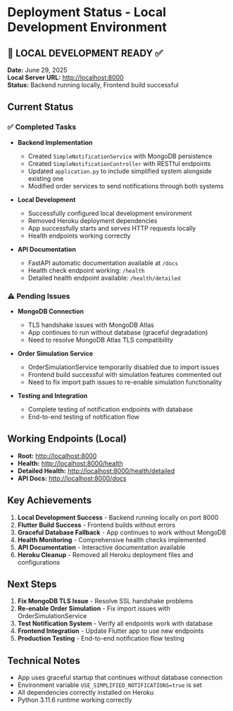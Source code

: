 # Deployment Status - Local Development Environment

## 🚀 LOCAL DEVELOPMENT READY ✅

**Date:** June 29, 2025  
**Local Server URL:** <http://localhost:8000>  
**Status:** Backend running locally, Frontend build successful  

## Current Status

### ✅ Completed Tasks

- **Backend Implementation**
  - Created `SimpleNotificationService` with MongoDB persistence
  - Created `SimpleNotificationController` with RESTful endpoints
  - Updated `application.py` to include simplified system alongside existing one
  - Modified order services to send notifications through both systems

- **Local Development**
  - Successfully configured local development environment
  - Removed Heroku deployment dependencies
  - App successfully starts and serves HTTP requests locally
  - Health endpoints working correctly

- **API Documentation**
  - FastAPI automatic documentation available at `/docs`
  - Health check endpoint working: `/health`
  - Detailed health endpoint available: `/health/detailed`

### ⚠️ Pending Issues

- **MongoDB Connection**
  - TLS handshake issues with MongoDB Atlas
  - App continues to run without database (graceful degradation)
  - Need to resolve MongoDB Atlas TLS compatibility

- **Order Simulation Service**
  - OrderSimulationService temporarily disabled due to import issues
  - Frontend build successful with simulation features commented out
  - Need to fix import path issues to re-enable simulation functionality

- **Testing and Integration**
  - Complete testing of notification endpoints with database
  - End-to-end testing of notification flow

## Working Endpoints (Local)

- **Root:** <http://localhost:8000>
- **Health:** <http://localhost:8000/health>
- **Detailed Health:** <http://localhost:8000/health/detailed>
- **API Docs:** <http://localhost:8000/docs>

## Key Achievements

1. **Local Development Success** - Backend running locally on port 8000
2. **Flutter Build Success** - Frontend builds without errors
3. **Graceful Database Fallback** - App continues to work without MongoDB
4. **Health Monitoring** - Comprehensive health checks implemented
5. **API Documentation** - Interactive documentation available
6. **Heroku Cleanup** - Removed all Heroku deployment files and configurations

## Next Steps

1. **Fix MongoDB TLS Issue** - Resolve SSL handshake problems
2. **Re-enable Order Simulation** - Fix import issues with OrderSimulationService
3. **Test Notification System** - Verify all endpoints work with database
4. **Frontend Integration** - Update Flutter app to use new endpoints
5. **Production Testing** - End-to-end notification flow testing

## Technical Notes

- App uses graceful startup that continues without database connection
- Environment variable `USE_SIMPLIFIED_NOTIFICATIONS=true` is set
- All dependencies correctly installed on Heroku
- Python 3.11.6 runtime working correctly
